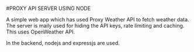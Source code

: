 #PROXY API SERVER USING NODE

A simple web app which has used Proxy Weather API to fetch weather data. The server is maily used for hiding the API keys, rate limiting and caching. This uses OpenWeather API.

In the backend, nodejs and expressjs are used.
